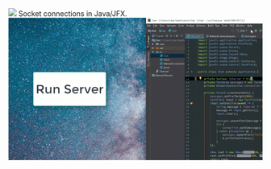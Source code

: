 <img src="https://i.imgur.com/dqC8grW.png" width="425">
Socket connections in Java/JFX.
<img src="https://raw.githubusercontent.com/Schachte/JavaSocks/master/gif.gif" width="625">
